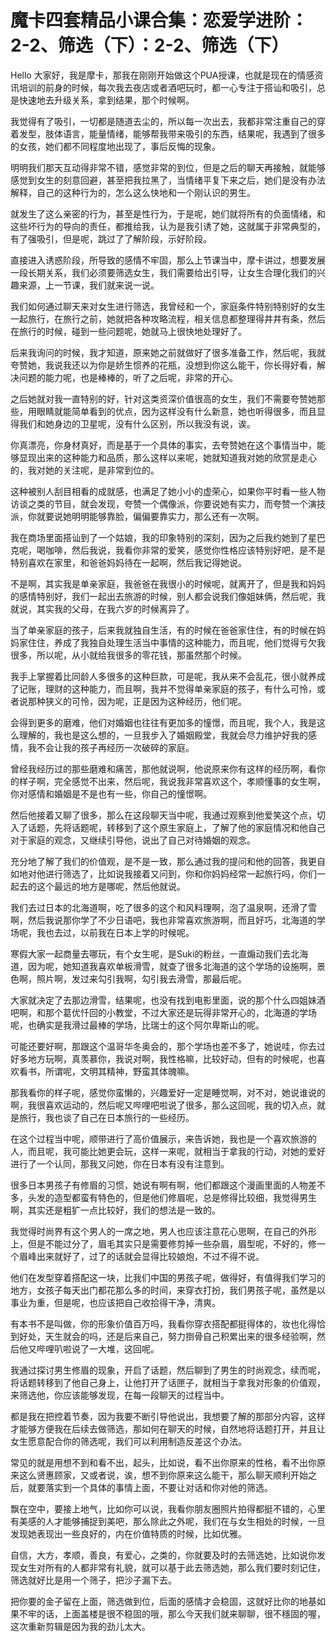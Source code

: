 # 魔卡四套精品小课合集：恋爱学进阶：2-2、筛选（下）：2-2、筛选（下）

Hello 大家好，我是摩卡，那我在刚刚开始做这个PUA授课，也就是现在的情感资讯培训的前身的时候，每次我去夜店或者酒吧玩时，都一心专注于搭讪和吸引，总是快速地去升级关系，拿到结果，那个时候啊。

我觉得有了吸引，一切都是随道去尘的，所以每一次出去，我都非常注重自己的穿着发型，肢体语言，能量情绪，能够帮我带来吸引的东西，结果呢，我遇到了很多的女孩，她们都不同程度地出现了，事后反悔的现象。

明明我们那天互动得非常不错，感觉非常的到位，但是之后的聊天再接触，就能够感觉到女生的刻意回避，甚至把我拉黑了，当情绪平复下来之后，她们是没有办法解释，自己的这种行为的，怎么这么快地和一个刚认识的男生。

就发生了这么亲密的行为，甚至是性行为，于是呢，她们就将所有的负面情绪，和这些坏行为的导向的责任，都推给我，认为是我引诱了她，这就属于非常典型的，有了强吸引，但是呢，跳过了了解阶段，示好阶段。

直接进入诱惑阶段，所导致的感情不牢固，那么上节课当中，摩卡讲过，想要发展一段长期关系，我们必须要筛选女生，我们需要给出引导，让女生合理化我们的兴趣来源，上一节课，我们就来说一说。

我们如何通过聊天来对女生进行筛选，我曾经和一个，家庭条件特别特别好的女生一起旅行，在旅行之前，她就把各种攻略流程，相关信息都整理得井井有条，然后在旅行的时候，碰到一些问题呢，她就马上很快地处理好了。

后来我询问的时候，我才知道，原来她之前就做好了很多准备工作，然后呢，我就夸赞她，我说我还以为你是娇生惯养的花瓶，没想到你这么能干，你长得好看，解决问题的能力呢，也是棒棒的，听了之后呢，非常的开心。

之后她就对我一直特别的好，针对这类资深价值很高的女生，我们不需要夸赞她那些，用眼睛就能简单看到的优点，因为这样没有什么新意，她也听得很多，而且显得我们和她身边的卫星呢，没有什么区别，所以我没有说，诶。

你真漂亮，你身材真好，而是基于一个具体的事实，去夸赞她在这个事情当中，能够显现出来的这种能力和品质，那么这样以来呢，她就知道我对她的欣赏是走心的，我对她的关注呢，是非常到位的。

这种被别人刮目相看的成就感，也满足了她小小的虚荣心，如果你平时看一些人物访谈之类的节目，就会发现，夸赞一个偶像派，你要说她有实力，而夸赞一个演技派，你就要说她明明能够靠脸，偏偏要靠实力，那么还有一次啊。

我在商场里面搭讪到了一个姑娘，我的印象特别的深刻，因为之后我约她到了星巴克呢，喝咖啡，然后我说，我看你非常的爱笑，感觉你性格应该特别好吧，是不是特别喜欢在家里，和爸爸妈妈待在一起啊，然后我记得她说。

不是啊，其实我是单亲家庭，我爸爸在我很小的时候呢，就离开了，但是我和妈妈的感情特别好，我们一起出去旅游的时候，别人都会说我们像姐妹俩，然后呢，我就说，其实我的父母，在我六岁的时候离异了。

当了单亲家庭的孩子，后来我就独自生活，有的时候在爸爸家住住，有的时候在妈妈家住住，养成了我独自处理生活当中事情的这种能力，而且呢，他们觉得亏欠我很多，所以呢，从小就给我很多的零花钱，那虽然那个时候。

我手上掌握着比同龄人多很多的这种巨款，可是呢，我从来不会乱花，很小就养成了记账，理财的这种能力，而且啊，我并不觉得单亲家庭的孩子，有什么可怜，或者说那种狭义的可怜，因为呢，正是因为这种经历，他们呢。

会得到更多的磨难，他们对婚姻也往往有更加多的憧憬，而且呢，我个人，我是这么理解的，我也是这么想的，一旦我步入了婚姻殿堂，我就会尽力维护好我的感情，我不会让我的孩子再经历一次破碎的家庭。

曾经我经历过的那些磨难和痛苦，那他就说啊，他说原来你有这样的经历啊，看你的样子啊，完全感觉不出来，然后呢，我说我非常喜欢这个，孝顺懂事的女生啊，你对感情和婚姻是不是也有一些，你自己的憧憬啊。

然后他接着又聊了很多，那么在这段聊天当中呢，我通过观察到他爱笑这个点，切入了话题，先将话题呢，转移到了这个原生家庭上，了解了他的家庭情况和他自己对于家庭的观念，又继续引导他，说出了自己对待婚姻的观念。

充分地了解了我们的价值观，是不是一致，那么通过我的提问和他的回答，我更自如地对他进行筛选了，比如说我接着又问到，你和你妈妈经常一起旅行吗，你们一起去的这个最远的地方是哪呢，然后他就说。

我们去过日本的北海道啊，吃了很多的这个和风料理啊，泡了温泉啊，还滑了雪啊，然后我说那你学了不少日语吧，我也非常喜欢旅游啊，而且好巧，北海道的学场呢，我也去过，以前我在日本上学的时候呢。

寒假大家一起商量去哪玩，有个女生呢，是Suki的粉丝，一直煽动我们去北海道，因为呢，她知道我喜欢单板滑雪，就查了很多北海道的这个学场的设施啊，景色啊，照片啊，发过来勾引我啊，勾引我去滑雪，那最后呢。

大家就决定了去那边滑雪，结果呢，也没有找到电影里面，说的那个什么四姐妹酒吧啊，和那个葛优忏回的小教堂，不过大家还是玩得非常开心的，北海道的学场呢，也确实是我滑过最棒的学场，比瑞士的这个阿尔卑斯山的呢。

可能还要好啊，那跟这个温哥华冬奥会的，那个学场也差不多了，她说哇，你去过好多地方玩啊，真羡慕你，我说对啊，我性格嘛，比较好动，但有的时候呢，也喜欢看书，所谓呢，文明其精神，野蛮其体魄嘛。

那我看你的样子呢，感觉你蛮懒的，兴趣爱好一定是睡觉啊，对不对，她说谁说的啊，我很喜欢运动的，然后呢又哔哩吧啦说了很多，那么这回呢，我的切入点，就是旅行，我也谈了自己在日本旅行的一些经历。

在这个过程当中呢，顺带进行了高价值展示，来告诉她，我也是一个喜欢旅游的人，而且呢，我可能比她更会玩，这样一来呢，就相当于拿我的行动，对她的爱好进行了一个认同，那我又问她，你在日本有没有注意到。

很多日本男孩子有修眉的习惯，她说有啊有啊，他们都跟这个漫画里面的人物差不多，头发的造型都蛮有特色的，但是他们修眉呢，总是修得比较细，我觉得男生啊，其实还是粗犷一点比较好，我们的想法是一致的。

我觉得时尚界有这个男人的一席之地，男人也应该注意花心思啊，在自己的外形上，但是不能过分了，眉毛其实只是需要修剪掉一些杂眉，眉型呢，不好的，修一个眉峰出来就好了，过了的话就会显得比较娘炮，不过不得不说。

他们在发型穿着搭配这一块，比我们中国的男孩子呢，做得好，有值得我们学习的地方，女孩子每天出门都花那么多的时间，来穿衣打扮，我们男孩子呢，虽然是以事业为重，但是呢，也应该把自己收拾得干净，清爽。

有本书不是叫做，你的形象价值百万吗，我看你穿衣搭配都挺得体的，妆也化得恰到好处，天生就会的吗，还是后来自己，努力捯骨自己积累出来的很多经验啊，然后他又哔哩叭啦说了一大堆，这回呢。

我通过探讨男生修眉的现象，开启了话题，然后聊到了男生的时尚观念，续而呢，将话题转移到了他自己身上，让他打开了话匣子，就相当于拿我对形象的价值观，来筛选他，你应该能够发现，在每一段聊天的过程当中。

都是我在把控着节奏，因为我要不断引导他说出，我想要了解的那部分内容，这样才能够方便我在后续去做筛选，那如何在聊天的时候，自然地将话题打开，并且让女生愿意配合你的筛选呢，我们可以利用制造反差这个办法。

常见的就是用想不到和看不出，起头，比如说，看不出你原来的性格，看不出你原来这么贤惠顾家，又或者说，诶，想不到你原来这么能干，那么聊天顺利开始之后，就要落实到一个具体的事情上面，不要让对话和你对他的筛选。

飘在空中，要接上地气，比如你可以说，我看你朋友圈照片拍得都挺不错的，心里有美感的人才能够捕捉到美吧，那么除此之外呢，我们在与女生相处的时候，一旦发现她表现出一些良好的，内在价值特质的时候，比如优雅。

自信，大方，孝顺，善良，有爱心，之类的，你就要及时的去筛选她，比如说你发现女生对所有的人都非常有礼貌，就可以基于此去筛选她，那么我们要时刻记住，筛选就好比是用一个筛子，把沙子漏下去。

把你要的金子留在上面，筛选做到位，后面的感情才会稳固，这就好比你的地基如果不牢的话，上面盖楼是很不稳固的哦，那么今天我们就来聊聊，很不穩固的喔，这次重新剪辑是因为我的劲儿太大。

